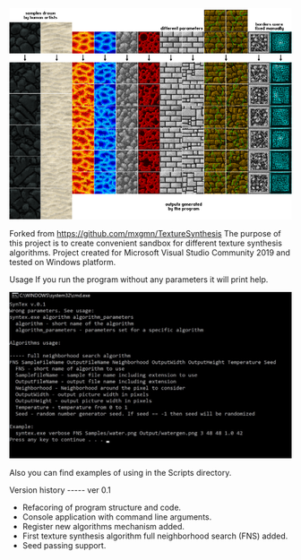 <p align="center"><img src="https://raw.githubusercontent.com/mxgmn/Blog/master/resources/texture-synthesis.png"></p>

Forked from https://github.com/mxgmn/TextureSynthesis
The purpose of this project is to create convenient sandbox for different texture synthesis algorithms. 
Project created for Microsoft Visual Studio Community 2019 and tested on Windows platform.

Usage
If you run the program without any parameters it will print help.
<p align="center"><img src="Images/RunProgramWithoutParameters.jpg"></p>
Also you can find examples of using in the Scripts directory.

Version history
----- ver 0.1
* Refacoring of program structure and code.
* Console application with command line arguments.
* Register new algorithms mechanism added.
* First texture synthesis algorithm full neighborhood search (FNS) added.
* Seed passing support.
